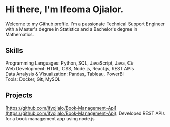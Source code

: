 # Hi there, I'm Ifeoma Ojialor.

Welcome to my Github profile. I'm a passionate Technical Support Engineer with a Master's degree in Statistics and a Bachelor's degree in Mathematics.

## Skills
Programming Languages: Python, SQL, JavaScript, Java, C# <br />
Web Development: HTML, CSS, Node.js, React.js, REST APIs <br />
Data Analysis & Visualization: Pandas, Tableau, PowerBI <br />
Tools: Docker, Git, MySQL


## Projects
[https://github.com/ifyojialo/Book-Management-Api](https://github.com/ifyojialo/Book-Management-Api): Developed REST APIs for a book management app using node.js
